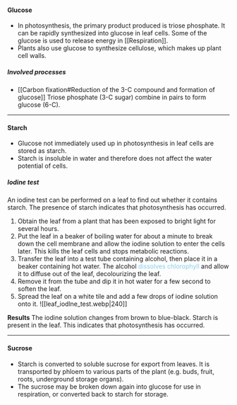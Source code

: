 #### Glucose
- In photosynthesis, the primary product produced is triose phosphate. It can be rapidly synthesized into glucose in leaf cells. Some of the glucose is used to release energy in [[Respiration]].
- Plants also use glucose to synthesize cellulose, which makes up plant cell walls.

##### Involved processes
- [[Carbon fixation#Reduction of the 3-C compound and formation of glucose]]
  Triose phosphate (3-C sugar) combine in pairs to form glucose (6-C).


<hr>

#### Starch
- Glucose not immediately used up in photosynthesis in leaf cells are stored as starch.
- Starch is insoluble in water and therefore does not affect the water potential of cells.

##### Iodine test
An iodine test can be performed on a leaf to find out whether it contains starch. The presence of starch indicates that photosynthesis has occurred.

1. Obtain the leaf from a plant that has been exposed to bright light for several hours.
2. Put the leaf in a beaker of boiling water for about a minute to break down the cell membrane and allow the iodine solution to enter the cells later. This kills the leaf cells and stops metabolic reactions.
3. Transfer the leaf into a test tube containing alcohol, then place it in a beaker containing hot water. The alcohol <span style="color: skyblue">dissolves chlorophyll</span> and allow it to diffuse out of the leaf, decolourizing the leaf.
4. Remove it from the tube and dip it in hot water for a few second to soften the leaf.
5. Spread the leaf on a white tile and add a few drops of iodine solution onto it.
   ![[leaf_iodlne_test.webp|240]]

**Results**
The iodine solution changes from brown to blue-black. Starch is present in the leaf. This indicates that photosynthesis has occurred.


<hr>

#### Sucrose
- Starch is converted to soluble sucrose for export from leaves. It is transported by phloem to various parts of the plant (e.g. buds, fruit, roots, underground storage organs).
- The sucrose may be broken down again into glucose for use in respiration, or converted back to starch for storage.
